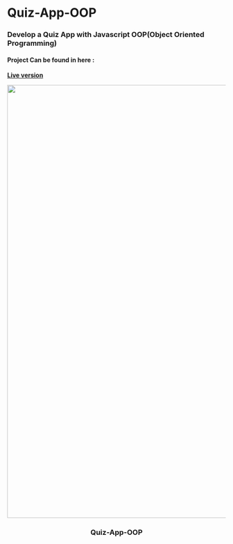 # Quiz-App-OOP
### Develop a Quiz App with Javascript OOP(Object Oriented Programming)

#### Project Can be found in here :
 **[Live version](https://rawcdn.githack.com/codershona/Quiz-App-OOP/a5fe02265c5d24fb566ba9dd9b4d2071e5df3587/index.html)**

<p align="center">
	
<img src="https://user-images.githubusercontent.com/57604500/121789624-b3360080-cbd7-11eb-92cb-dbb7e7071949.png" width=996>
<br />
<h3 align="center">Quiz-App-OOP</h3>
</p>
